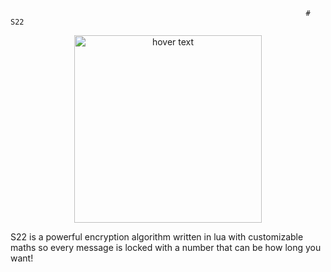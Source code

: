                                                                       # S22
<p align="center">
  <img src="https://i.imgur.com/gPW6ZsJ.png" width="300" title="hover text">
</p>

S22 is a powerful encryption algorithm written in lua with customizable maths so every message is locked with a number that can be how long you want!
